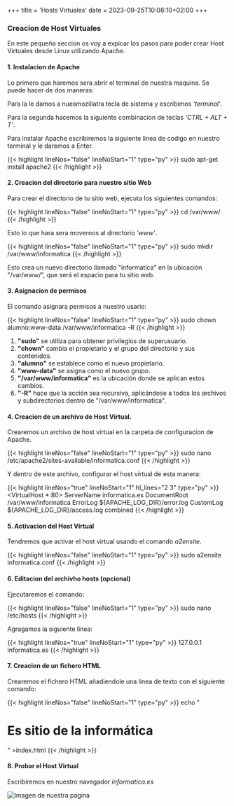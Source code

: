 +++
title = 'Hosts Virtuales'
date = 2023-09-25T10:08:10+02:00
+++

### Creacion de Host Virtuales

En este pequeña seccion os voy a expicar los pasos para poder crear Host Virtuales desde Linux utilizando Apache.

#### 1. Instalacion de Apache

Lo primero que haremos sera abrir el terminal de nuestra maquina. Se puede hacer de dos maneras:

Para la le damos a nuesmozillatra tecla de sistema y escribimos *'terminal'*.

Para la segunda hacemos la siguiente combinacion de teclas *'CTRL + ALT + T'*.


Para instalar Apache escribiremos la siguiente linea de codigo en nuestro terminal y le daremos a Enter.

{{< highlight lineNos="false" lineNoStart="1" type="py" >}}
sudo apt-get install apache2
{{< /highlight >}}

#### 2. Creacion del directorio para nuestro sitio Web

Para crear el directorio de tu sitio web, ejecuta los siguientes comandos:

{{< highlight lineNos="false" lineNoStart="1" type="py" >}}
cd /var/www/
{{< /highlight >}}

Esto lo que hara sera movernos al directorio *'www'*.

{{< highlight lineNos="false" lineNoStart="1" type="py" >}}
sudo mkdir /var/www/informatica
{{< /highlight >}}

Esto crea un nuevo directorio llamado "informatica" en la ubicación "/var/www/", que será el espacio para tu sitio web.

#### 3. Asignacion de permisos

El comando asignara permisos a nuestro usario:

{{< highlight lineNos="false" lineNoStart="1" type="py" >}}
sudo chown alumno:www-data /var/www/informatica -R
{{< /highlight >}}

1. **"sudo"** se utiliza para obtener privilegios de superusuario.
2. **"chown"** cambia el propietario y el grupo del directorio y sus contenidos.
3. **"alumno"** se establece como el nuevo propietario.
4. **"www-data"** se asigna como el nuevo grupo.
5. **"/var/www/informatica"** es la ubicación donde se aplican estos cambios.
6. **"-R"** hace que la acción sea recursiva, aplicándose a todos los archivos y subdirectorios dentro de "/var/www/informatica".

#### 4. Creacion de un archivo de Host Virtual.

Crearemos un archivo de host virtual en la carpeta de configuracion de Apache.

{{< highlight lineNos="false" lineNoStart="1" type="py" >}}
sudo nano /etc/apache2/sites-available/informatica.conf
{{< /highlight >}}

Y dentro de este archivo,  configurar el host virtual de esta manera:

{{< highlight lineNos="true" lineNoStart="1" hl_lines="2 3" type="py" >}}
<VirtualHost *:80>
    ServerName informatica.es
    DocumentRoot /var/www/informatica
    ErrorLog ${APACHE_LOG_DIR}/error.log
    CustomLog ${APACHE_LOG_DIR}/access.log combined
</VirtualHost>
{{< /highlight >}}


#### 5. Activacion del Host Virtual

Tendremos que activar el host virtual usando el comando *a2ensite*.

{{< highlight lineNos="false" lineNoStart="1" type="py" >}}
sudo a2ensite informatica.conf
{{< /highlight >}}

#### 6. Editacion del archivho hosts (opcional)

Ejecutaremos el comando:

{{< highlight lineNos="false" lineNoStart="1" type="py" >}}
sudo nano /etc/hosts
{{< /highlight >}}

Agragamos la siguiente linea:


{{< highlight lineNos="true" lineNoStart="1" type="py" >}}
127.0.0.1    informatica.es
{{< /highlight >}}


#### 7. Creacion de un fichero HTML 

Crearemos el fichero HTML añadiendole una linea de texto con el siguiente comando:

{{< highlight lineNos="false" lineNoStart="1" type="py" >}}
echo "<h1>Es sitio de la informática</h1>" >index.html
{{< /highlight >}}

#### 8. Probar el Host Virtual

Escribiremos en nuestro navegador *informatica.es*


![Imagen de nuestra pagina](/PaginaWeb.png)




